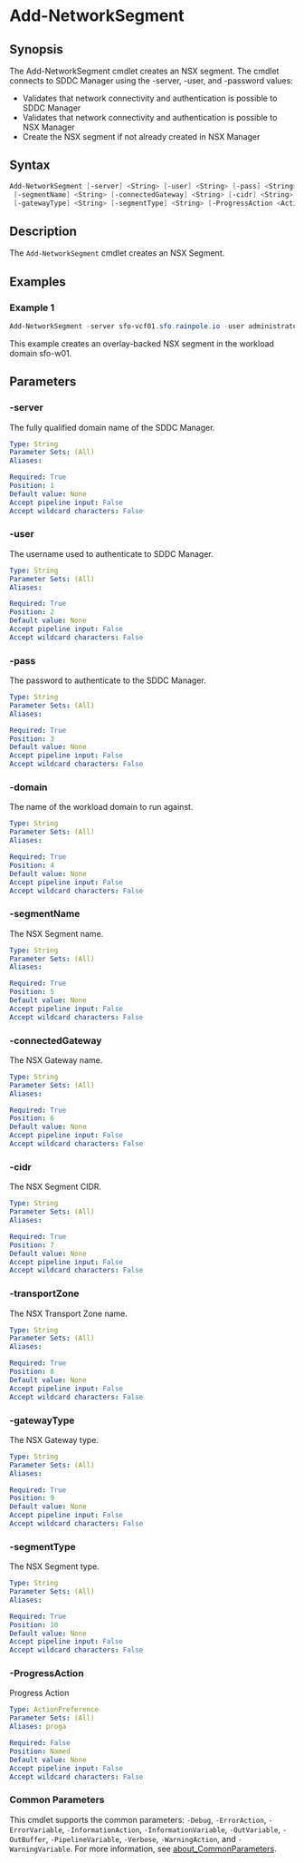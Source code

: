 # Add-NetworkSegment

## Synopsis

The Add-NetworkSegment cmdlet creates an NSX segment.
The cmdlet connects to SDDC Manager using the -server,
-user, and -password values:

- Validates that network connectivity and authentication is possible to SDDC Manager
- Validates that network connectivity and authentication is possible to NSX Manager
- Create the NSX segment if not already created in NSX Manager

## Syntax

```powershell
Add-NetworkSegment [-server] <String> [-user] <String> [-pass] <String> [-domain] <String>
 [-segmentName] <String> [-connectedGateway] <String> [-cidr] <String> [-transportZone] <String>
 [-gatewayType] <String> [-segmentType] <String> [-ProgressAction <ActionPreference>] [<CommonParameters>]
```

## Description

The `Add-NetworkSegment` cmdlet creates an NSX Segment.

## Examples

### Example 1

```powershell
Add-NetworkSegment -server sfo-vcf01.sfo.rainpole.io -user administrator@vsphere.local -pass VMw@re1! -domain sfo-w01 -segmentName sfo-w01-kub-seg01 -gatewayType Tier1 -connectedGateway sfo-w01-ec01-t1-gw01 -cidr 192.168.31.1/24 -transportZone overlay-tz-sfo-w01-nsx01.sfo.rainpole.io -segmentType Overlay
```

This example creates an overlay-backed NSX segment in the workload domain sfo-w01.

## Parameters

### -server

The fully qualified domain name of the SDDC Manager.

```yaml
Type: String
Parameter Sets: (All)
Aliases:

Required: True
Position: 1
Default value: None
Accept pipeline input: False
Accept wildcard characters: False
```

### -user

The username used to authenticate to SDDC Manager.

```yaml
Type: String
Parameter Sets: (All)
Aliases:

Required: True
Position: 2
Default value: None
Accept pipeline input: False
Accept wildcard characters: False
```

### -pass

The password to authenticate to the SDDC Manager.

```yaml
Type: String
Parameter Sets: (All)
Aliases:

Required: True
Position: 3
Default value: None
Accept pipeline input: False
Accept wildcard characters: False
```

### -domain

The name of the workload domain to run against.

```yaml
Type: String
Parameter Sets: (All)
Aliases:

Required: True
Position: 4
Default value: None
Accept pipeline input: False
Accept wildcard characters: False
```

### -segmentName

The NSX Segment name.

```yaml
Type: String
Parameter Sets: (All)
Aliases:

Required: True
Position: 5
Default value: None
Accept pipeline input: False
Accept wildcard characters: False
```

### -connectedGateway

The NSX Gateway name.

```yaml
Type: String
Parameter Sets: (All)
Aliases:

Required: True
Position: 6
Default value: None
Accept pipeline input: False
Accept wildcard characters: False
```

### -cidr

The NSX Segment CIDR.

```yaml
Type: String
Parameter Sets: (All)
Aliases:

Required: True
Position: 7
Default value: None
Accept pipeline input: False
Accept wildcard characters: False
```

### -transportZone

The NSX Transport Zone name.

```yaml
Type: String
Parameter Sets: (All)
Aliases:

Required: True
Position: 8
Default value: None
Accept pipeline input: False
Accept wildcard characters: False
```

### -gatewayType

The NSX Gateway type.

```yaml
Type: String
Parameter Sets: (All)
Aliases:

Required: True
Position: 9
Default value: None
Accept pipeline input: False
Accept wildcard characters: False
```

### -segmentType

The NSX Segment type.

```yaml
Type: String
Parameter Sets: (All)
Aliases:

Required: True
Position: 10
Default value: None
Accept pipeline input: False
Accept wildcard characters: False
```

### -ProgressAction

Progress Action

```yaml
Type: ActionPreference
Parameter Sets: (All)
Aliases: proga

Required: False
Position: Named
Default value: None
Accept pipeline input: False
Accept wildcard characters: False
```

### Common Parameters

This cmdlet supports the common parameters: `-Debug`, `-ErrorAction`, `-ErrorVariable`, `-InformationAction`, `-InformationVariable`, `-OutVariable`, `-OutBuffer`, `-PipelineVariable`, `-Verbose`, `-WarningAction`, and `-WarningVariable`. For more information, see [about_CommonParameters](http://go.microsoft.com/fwlink/?LinkID=113216).
